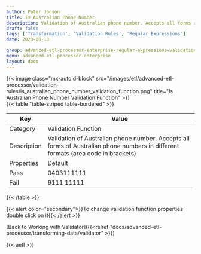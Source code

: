 ```yaml
---
author: Peter Jonson
title: Is Australian Phone Number
description: Validation of Australian phone number. Accepts all forms of Australian phone numbers in different formats (area code in brackets)
draft: false
tags: ['Transformation', 'Validation Rules', 'Regular Expressions']
date: 2023-06-13

group: advanced-etl-processor-enterprise-regular-expressions-validation
menu: advanced-etl-processor-enterprise
layout: docs
---
```


{{< image class="mx-auto d-block"  src="/images/etl/advanced-etl-processor/validation-rules/is_australian_phone_number_validation_function.png" title="Is Australian Phone Number Validation Function" >}}
\
{{< table "table-striped table-bordered" >}}

| Key         | Value                                                                                                                             |
| ----------- | --------------------------------------------------------------------------------------------------------------------------------- |
| Category    | Validation Function                                                                                                               |
| Description | Validation of Australian phone number. Accepts all forms of Australian phone numbers in different formats (area code in brackets) |
| Properties  | Default                                                                                                                           |
| Pass        | 0403111111                                                                                                                        |
| Fail        | 9111 11111                                                                                                                        |

{{< /table >}}

{{< alert color="secondary">}}To change validation function properties double click on it{{< /alert >}}

[Back to Working with Validator]({{<relref "docs/advanced-etl-processor/transforming-data/validator" >}})

{{< aetl >}}
